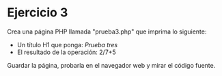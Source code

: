 Ejercicio 3
===========

Crea una página PHP llamada "prueba3.php" que imprima lo siguiente:
  - Un título H1 que ponga: *Prueba tres*
  - El resultado de la operación: 2/7+5

Guardar la página, probarla en el navegador web y mirar el código fuente.  
